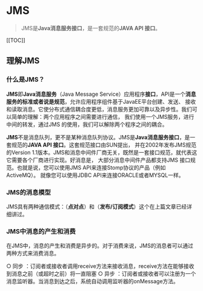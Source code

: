 # JMS
>JMS是**Java消息服务接口**，是一套规范的**JAVA API 接口**。

[[TOC]]

## 理解JMS

### 什么是JMS？

**JMS**即**Java消息服务**（Java Message Service）应用程序**接口**，API是一个**消息服务的标准或者说是规范**，允许应用程序组件基于JavaEE平台创建、发送、
接收和读取消息。它使分布式通信耦合度更低，消息服务更加可靠以及异步性。我们可以简单的理解：两个应用程序之间需要进行通信，
我们使用一个JMS服务，进行中间的转发，通过JMS 的使用，我们可以解除两个程序之间的耦合。

**JMS**不是消息队列，更不是某种消息队列协议。JMS是**Java消息服务接口**，是一套规范的**JAVA API 接口**。这套规范接口由SUN提出，
并在2002年发布JMS规范的Version 1.1版本。JMS和消息中间件厂商无关，既然是一套接口规范，就代表这它需要各个厂商进行实现。好消息是，
大部分消息中间件产品都支持JMS 接口规范。也就是说，您可以使用JMS API来连接Stomp协议的产品（例如ActiveMQ）。
就像您可以使用JDBC API来连接ORACLE或者MYSQL一样。

### JMS的消息模型

JMS具有两种通信模式：（**点对点**）和（**发布/订阅模式**）这个在上篇文章已经详细讲过。

### JMS中消息的产生和消费

在JMS中，消息的产生和消费是异步的。对于消费来说，JMS的消息者可以通过两种方式来消费消息。 

○ 同步 ：订阅者或接收者调用receive方法来接收消息，receive方法在能够接收到消息之前（或超时之前）将一直阻塞 
○ 异步 ：订阅者或接收者可以注册为一个消息监听器。当消息到达之后，系统自动调用监听器的onMessage方法。
